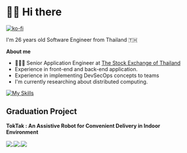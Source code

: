 # 👋🏻 Hi there
[![ko-fi](https://ko-fi.com/img/githubbutton_sm.svg)](https://ko-fi.com/Q5Q76NB0C)

I'm 26 years old Software Engineer from Thailand 🇹🇭

**About me**

- 👨🏽‍💻 Senior Application Engineer at [The Stock Exchange of Thailand](https://www.set.or.th/)
- Experience in front-end and back-end application.
- Experience in implementing DevSecOps concepts to teams
- I'm currently researching about distributed computing.

[![My Skills](https://skillicons.dev/icons?i=c,cpp,cs,js,ts,java,react,angular,spring,dotnet,nodejs,nestjs,cypress,mysql,mongo,postgres,prisma,kafka,jenkins,grafana,docker,kubernetes,aws,cloudflare)](https://skillicons.dev)

## Graduation Project

**TokTak : An Assistive Robot for Convenient Delivery in Indoor Environment**

<a href="https://github.com/chatreejs/assistiverobot-ros">
  <img align="center" src="https://github-readme-stats.vercel.app/api/pin/?username=chatreejs&repo=assistiverobot-ros&theme=dracula" />
</a>

<a href="https://github.com/chatreejs/assistiverobot-web-application">
  <img align="center" src="https://github-readme-stats.vercel.app/api/pin/?username=chatreejs&repo=assistiverobot-web-application&theme=dracula" />
</a>

<a href="https://github.com/chatreejs/assistiverobot-web-service">
  <img align="center" src="https://github-readme-stats.vercel.app/api/pin/?username=chatreejs&repo=assistiverobot-web-service&theme=dracula" />
</a>
